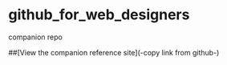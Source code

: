 github_for_web_designers
========================

companion repo

##[View the companion reference site](-copy link from github-)
